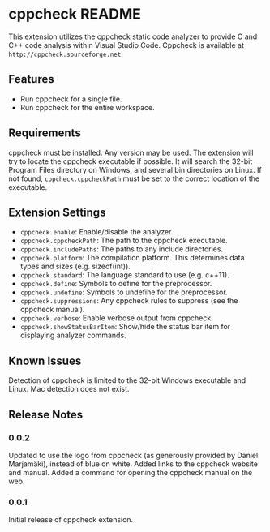 # cppcheck README

This extension utilizes the cppcheck static code analyzer to provide C and C++ code analysis within Visual Studio Code.
Cppcheck is available at `http://cppcheck.sourceforge.net`.

## Features

- Run cppcheck for a single file.
- Run cppcheck for the entire workspace.

## Requirements

cppcheck must be installed. Any version may be used. The extension will try to locate the cppcheck executable if possible. It will search
the 32-bit Program Files directory on Windows, and several bin directories on Linux. If not found, `cppcheck.cppcheckPath` must be set to
the correct location of the executable.

## Extension Settings

* `cppcheck.enable`: Enable/disable the analyzer.
* `cppcheck.cppcheckPath`: The path to the cppcheck executable.
* `cppcheck.includePaths`: The paths to any include directories.
* `cppcheck.platform`: The compilation platform. This determines data types and sizes (e.g. sizeof(int)).
* `cppcheck.standard`: The language standard to use (e.g. c++11).
* `cppcheck.define`: Symbols to define for the preprocessor.
* `cppcheck.undefine`: Symbols to undefine for the preprocessor.
* `cppcheck.suppressions`: Any cppcheck rules to suppress (see the cppcheck manual).
* `cppcheck.verbose`: Enable verbose output from cppcheck.
* `cppcheck.showStatusBarItem`: Show/hide the status bar item for displaying analyzer commands.

## Known Issues

Detection of cppcheck is limited to the 32-bit Windows executable and Linux. Mac detection does not exist.

## Release Notes

### 0.0.2

Updated to use the logo from cppcheck (as generously provided by Daniel Marjamäki), instead of blue on white.
Added links to the cppcheck website and manual.
Added a command for opening the cppcheck manual on the web.

### 0.0.1

Initial release of cppcheck extension.
